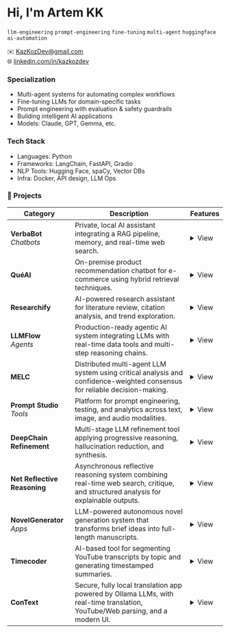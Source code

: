 # Hi, I'm Artem KK
`llm-engineering` `prompt-engineering` `fine-tuning` `multi-agent` `huggingface` `ai-automation` 

✉️ KazKozDev@gmail.com  
🌐 [linkedin.com/in/kazkozdev](https://linkedin.com/in/kazkozdev)

### Specialization
- Multi-agent systems for automating complex workflows  
- Fine-tuning LLMs for domain-specific tasks  
- Prompt engineering with evaluation & safety guardrails  
- Building intelligent AI applications  
- Models: Claude, GPT, Gemma, etc.

### Tech Stack
- Languages: Python
- Frameworks: LangChain, FastAPI, Gradio
- NLP Tools: Hugging Face, spaCy, Vector DBs
- Infra: Docker, API design, LLM Ops


### 🔻 Projects

<table>
  <thead>
    <tr>
      <th>Category</th>
      <th>Description</th>
      <th>Features</th>
    </tr>
  </thead>
  <tbody>
    <tr>
      <td><strong>VerbaBot</strong><br><em>Chatbots</em></td>
      <td>Private, local AI assistant integrating a RAG pipeline, memory, and real-time web search.</td>
      <td><details><summary>View</summary><ul><li>Local LLM deployment with complete data privacy</li><li>Advanced RAG pipeline (multi-format document retrieval)</li><li>Personal memory system across sessions</li><li>Calendar integration via natural language</li><li>Dynamic model switching (Ollama interface)</li></ul></details></td>
    </tr>
    <tr>
      <td><strong>QuéAI</strong></td>
      <td>On-premise product recommendation chatbot for e-commerce using hybrid retrieval techniques.</td>
      <td><details><summary>View</summary><ul><li>Hybrid search: vector similarity + BM25</li><li>Image and text-based product search</li><li>Adaptive user profiles via SQLite storage</li><li>Local inference using Gemma 3:12B</li><li>Intelligent caching for performance optimization</li></ul></details></td>
    </tr>
    <tr>
      <td><strong>Researchify</strong></td>
      <td>AI-powered research assistant for literature review, citation analysis, and trend exploration.</td>
      <td><details><summary>View</summary><ul><li>Natural language search over academic databases</li><li>Scientific paper summarization and key insights extraction</li><li>Citation network and impact analysis</li><li>Document parsing (PDF, DOCX, TXT, CSV)</li><li>Trend identification in research domains</li></ul></details></td>
    </tr>
    <tr>
      <td><strong>LLMFlow</strong><br><em>Agents</em></td>
      <td>Production-ready agentic AI system integrating LLMs with real-time data tools and multi-step reasoning chains.</td>
      <td><details><summary>View</summary><ul><li>Chain orchestration for multi-tool task execution</li><li>Modular tool system (weather, news, web search, finance, astronomy, etc.)</li><li>Local deployment with Ollama and Gemma 3:12B model</li><li>Real-time data access via Open APIs</li><li>Extensible CLI interface</li></ul></details></td>
    </tr>
    <tr>
      <td><strong>MELC</strong></td>
      <td>Distributed multi-agent LLM system using critical analysis and confidence-weighted consensus for reliable decision-making.</td>
      <td><details><summary>View</summary><ul><li>Asynchronous expert processing (asyncio-based)</li><li>Critical cross-validation with critique agents</li><li>Consensus synthesis and iterative refinement</li><li>Scalable and fault-tolerant architecture</li></ul></details></td>
    </tr>
    <tr>
      <td><strong>Prompt Studio</strong><br><em>Tools</em></td>
      <td>Platform for prompt engineering, testing, and analytics across text, image, and audio modalities.</td>
      <td><details><summary>View</summary><ul><li>Multimodal prompt editor (text, image, audio)</li><li>A/B testing and versioning with rollback</li><li>Token usage, latency, and output quality analytics</li><li>Microservices architecture: React + FastAPI + PostgreSQL</li></ul></details></td>
    </tr>
    <tr>
      <td><strong>DeepChain Refinement</strong></td>
      <td>Multi-stage LLM refinement tool applying progressive reasoning, hallucination reduction, and synthesis.</td>
      <td><details><summary>View</summary><ul><li>Three-stage pipeline: analysis → refinement → synthesis</li><li>Chain-of-thought and iterative reasoning</li><li>Hallucination detection and fact verification</li><li>Optimized for lightweight models (e.g., Gemma2:9B)</li></ul></details></td>
    </tr>
    <tr>
      <td><strong>Net Reflective Reasoning</strong></td>
      <td>Asynchronous reflective reasoning system combining real-time web search, critique, and structured analysis for explainable outputs.</td>
      <td><details><summary>View</summary><ul><li>Intent → search → critique → synthesis pipeline</li><li>Real-time web search with smart query reformulation</li><li>Confidence scoring and fallback strategies</li><li>Fully local execution with Ollama + Gemma2:9B</li></ul></details></td>
    </tr>
    <tr>
      <td><strong>NovelGenerator</strong><br><em>Apps</em></td>
      <td>LLM-powered autonomous novel generation system that transforms brief ideas into full-length manuscripts.</td>
      <td><details><summary>View</summary><ul><li>Entity relationship modeling for character and worldbuilding</li><li>Scene-level structured content generation</li><li>Persistent state management for narrative consistency</li><li>Algorithmic tension control for pacing</li><li>Automated semantic validation and multi-pass QA</li><li>Supports both local LLMs and commercial APIs</li></ul></details></td>
    </tr>
    <tr>
      <td><strong>Timecoder</strong></td>
      <td>AI-based tool for segmenting YouTube transcripts by topic and generating timestamped summaries.</td>
      <td><details><summary>View</summary><ul><li>Transcript extraction via YouTubeTranscriptApi</li><li>Semantic segmentation using SentenceTransformer (all-MiniLM-L6-v2)</li><li>Topic annotation with KeyBERT or DistilBART summarization</li><li>Post-processing with local LLM (Gemma3:12B) for punctuation and titles</li><li>Interactive GUI built with Tkinter and ttkbootstrap</li><li>Markdown export with timestamps</li><li>Step-by-step logging of processes and errors</li></ul></details></td>
    </tr>
    <tr>
      <td><strong>ConText</strong></td>
      <td>Secure, fully local translation app powered by Ollama LLMs, with real-time translation, YouTube/Web parsing, and a modern UI.</td>
      <td><details><summary>View</summary><ul><li>Fully local translations via Ollama</li><li>Real-time translation with multi-language support</li><li>Direct parsing of YouTube videos and web pages into translation field</li><li>Modern interface with text-to-speech, language swap, and keyboard shortcuts</li><li>Python + Node.js architecture</li><li>Privacy-first design: data never leaves your machine</li></ul></details></td>
    </tr>
  </tbody>
</table>

